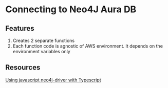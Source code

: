 # Connecting to Neo4J Aura DB

## Features
1. Creates 2 separate functions
2. Each function code is agnostic of AWS environment. It depends on the environment variables only

## Resources
[Using javascript neo4j-driver with Typescript](https://community.neo4j.com/t5/drivers-stacks/using-javascript-neo4j-driver-with-typescript/td-p/18022)